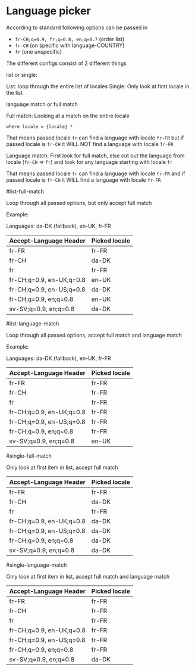 # Language picker

According to standard following options can be passed in

 - `fr-CH;q=0.9, fr;q=0.8, en;q=0.7` (order list)
 - `fr-CH` (on specific with language-COUNTRY)
 - `fr` (one unspecific)

The different configs consist of 2 different things

list or single:

List: loop through the entire list of locales
Single: Only look at first locale in the list

language match or full match

Full match: Looking at a match on the entire locale

`where locale = {locale} *`

That means passed locale `fr` can find a language with locale `fr-FR`
but if passed locale is `fr-CH` it WILL NOT find a language with locale `fr-FR`

Language match: First look for full match, else cut out the language from locale (`fr-CH` => `fr`) and look for any language starting with locale `fr`

That means passed locale `fr` can find a language with locale `fr-FR`
and if passed locale is `fr-CH` it WILL find a language with locale `fr-FR`

#list-full-match

Loop through all passed options, but only accept full match

Example: 

Languages: da-DK (fallback), en-UK, fr-FR 

| Accept-Language Header         | Picked locale |
| ------------------------------ | --------------|
| fr-FR                          | fr-FR         |
| fr-CH                          | da-DK         |
| fr                             | fr-FR         |
| fr-CH;q=0.9, en-UK;q=0.8       | en-UK         |
| fr-CH;q=0.9, en-US;q=0.8       | da-DK         |
| fr-CH;q=0.9, en;q=0.8          | en-UK         |
| sv-SV;q=0.9, en;q=0.8          | da-DK         |

#list-language-match

Loop through all passed options, accept full match and language match

Example: 

Languages: da-DK (fallback), en-UK, fr-FR 

| Accept-Language Header         | Picked locale |
| ------------------------------ | --------------|
| fr-FR                          | fr-FR         |
| fr-CH                          | fr-FR         |
| fr                             | fr-FR         |
| fr-CH;q=0.9, en-UK;q=0.8       | fr-FR         |
| fr-CH;q=0.9, en-US;q=0.8       | fr-FR         |
| fr-CH;q=0.9, en;q=0.8          | fr-FR         |
| sv-SV;q=0.9, en;q=0.8          | en-UK         |

#single-full-match

Only look at first item in list, accept full match

| Accept-Language Header         | Picked locale |
| ------------------------------ | --------------|
| fr-FR                          | fr-FR         |
| fr-CH                          | da-DK         |
| fr                             | fr-FR         |
| fr-CH;q=0.9, en-UK;q=0.8       | da-DK         |
| fr-CH;q=0.9, en-US;q=0.8       | da-DK         |
| fr-CH;q=0.9, en;q=0.8          | da-DK         |
| sv-SV;q=0.9, en;q=0.8          | da-DK         | 

#single-language-match

Only look at first item in list, accept full match and language match


| Accept-Language Header         | Picked locale |
| ------------------------------ | --------------|
| fr-FR                          | fr-FR         |
| fr-CH                          | fr-FR         |
| fr                             | fr-FR         |
| fr-CH;q=0.9, en-UK;q=0.8       | fr-FR         |
| fr-CH;q=0.9, en-US;q=0.8       | fr-FR         |
| fr-CH;q=0.9, en;q=0.8          | fr-FR         |
| sv-SV;q=0.9, en;q=0.8          | da-DK         |
 